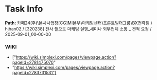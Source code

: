 # Task Info

**Path:** 카페24(주)\본사사업장\[CG]MI본부\마케팅센터\프론트빌더그룹\BX전략팀 / hjhan02 / [320238] 전사 풀오토 마케팅 실행_세미나 외부업체 소통 _ 견적 요청 / 2025-09-01_00-00-00

### WIKI
- ["https://wiki.simplexi.com/pages/viewpage.action?pageId=2781475070"
- "https://wiki.simplexi.com/pages/viewpage.action?pageId=2783731531"]

